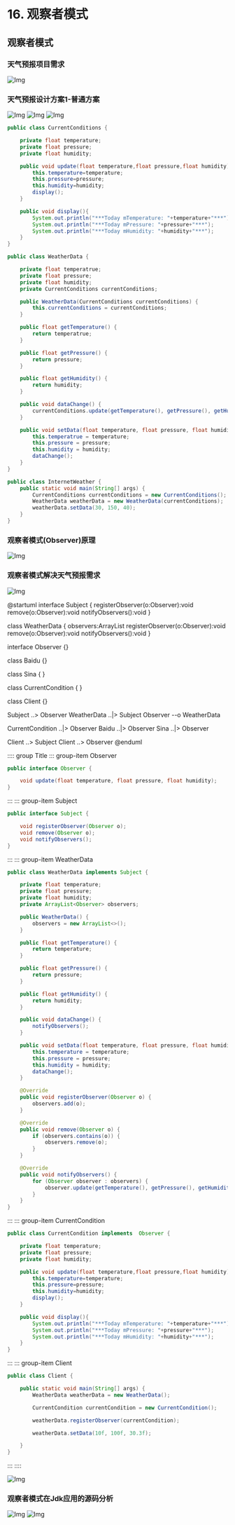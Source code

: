 # 16. 观察者模式

## 观察者模式

### 天气预报项目需求

![Img](https://xingqiu-tuchuang-1256524210.cos.ap-shanghai.myqcloud.com/8919/yank-note-picgo-img-20220731121719.png)

### 天气预报设计方案1-普通方案

![Img](https://xingqiu-tuchuang-1256524210.cos.ap-shanghai.myqcloud.com/8919/yank-note-picgo-img-20220731121807.png)
![Img](https://xingqiu-tuchuang-1256524210.cos.ap-shanghai.myqcloud.com/8919/yank-note-picgo-img-20220731121823.png)
![Img](https://xingqiu-tuchuang-1256524210.cos.ap-shanghai.myqcloud.com/8919/yank-note-picgo-img-20220731121828.png)

```java
public class CurrentConditions {

    private float temperature;
    private float pressure;
    private float humidity;

    public void update(float temperature,float pressure,float humidity){
        this.temperature=temperature;
        this.pressure=pressure;
        this.humidity=humidity;
        display();
    }

    public void display(){
        System.out.println("***Today mTemperature: "+temperature+"***");
        System.out.println("***Today mPressure: "+pressure+"***");
        System.out.println("***Today mHumidity: "+humidity+"***");
    }
}

public class WeatherData {

    private float temperatrue;
    private float pressure;
    private float humidity;
    private CurrentConditions currentConditions;

    public WeatherData(CurrentConditions currentConditions) {
        this.currentConditions = currentConditions;
    }

    public float getTemperature() {
        return temperatrue;
    }

    public float getPressure() {
        return pressure;
    }

    public float getHumidity() {
        return humidity;
    }

    public void dataChange() {
        currentConditions.update(getTemperature(), getPressure(), getHumidity());
    }

    public void setData(float temperature, float pressure, float humidity) {
        this.temperatrue = temperature;
        this.pressure = pressure;
        this.humidity = humidity;
        dataChange();
    }
}

public class InternetWeather {
    public static void main(String[] args) {
        CurrentConditions currentConditions = new CurrentConditions();
        WeatherData weatherData = new WeatherData(currentConditions);
        weatherData.setData(30, 150, 40);
    }
}
```

### 观察者模式(Observer)原理

![Img](https://xingqiu-tuchuang-1256524210.cos.ap-shanghai.myqcloud.com/8919/yank-note-picgo-img-20220731165251.png)

### 观察者模式解决天气预报需求

![Img](https://xingqiu-tuchuang-1256524210.cos.ap-shanghai.myqcloud.com/8919/yank-note-picgo-img-20220731170352.png)

@startuml
interface Subject {
    registerObserver(o:Observer):void
    remove(o:Observer):void
    notifyObservers():void
}

class WeatherData {
    observers:ArrayList
    registerObserver(o:Observer):void
    remove(o:Observer):void
    notifyObservers():void
}

interface Observer {}

class Baidu {}

class Sina {
}

class CurrentCondition {
}

class Client {}

Subject ..> Observer
WeatherData ..|> Subject
Observer --o WeatherData

CurrentCondition ..|> Observer
Baidu ..|> Observer
Sina ..|> Observer

Client ..> Subject
Client ..> Observer
@enduml

:::: group Title
::: group-item Observer
```java
public interface Observer {

    void update(float temperature, float pressure, float humidity);
}
```
:::
::: group-item Subject
```java
public interface Subject {

    void registerObserver(Observer o);
    void remove(Observer o);
    void notifyObservers();
}
```
:::
::: group-item WeatherData
```java
public class WeatherData implements Subject {

    private float temperature;
    private float pressure;
    private float humidity;
    private ArrayList<Observer> observers;

    public WeatherData() {
        observers = new ArrayList<>();
    }

    public float getTemperature() {
        return temperature;
    }

    public float getPressure() {
        return pressure;
    }

    public float getHumidity() {
        return humidity;
    }

    public void dataChange() {
        notifyObservers();
    }

    public void setData(float temperature, float pressure, float humidity) {
        this.temperature = temperature;
        this.pressure = pressure;
        this.humidity = humidity;
        dataChange();
    }

    @Override
    public void registerObserver(Observer o) {
        observers.add(o);
    }

    @Override
    public void remove(Observer o) {
        if (observers.contains(o)) {
            observers.remove(o);
        }
    }

    @Override
    public void notifyObservers() {
        for (Observer observer : observers) {
            observer.update(getTemperature(), getPressure(), getHumidity());
        }
    }
}
```
:::
::: group-item CurrentCondition
```java
public class CurrentCondition implements  Observer {

    private float temperature;
    private float pressure;
    private float humidity;

    public void update(float temperature,float pressure,float humidity){
        this.temperature=temperature;
        this.pressure=pressure;
        this.humidity=humidity;
        display();
    }

    public void display(){
        System.out.println("***Today mTemperature: "+temperature+"***");
        System.out.println("***Today mPressure: "+pressure+"***");
        System.out.println("***Today mHumidity: "+humidity+"***");
    }
}
```
:::
::: group-item Client
```java
public class Client {

    public static void main(String[] args) {
        WeatherData weatherData = new WeatherData();

        CurrentCondition currentCondition = new CurrentCondition();

        weatherData.registerObserver(currentCondition);

        weatherData.setData(10f, 100f, 30.3f);

    }
}
```
:::
::::

![Img](https://xingqiu-tuchuang-1256524210.cos.ap-shanghai.myqcloud.com/8919/yank-note-picgo-img-20220731175115.png)

### 观察者模式在Jdk应用的源码分析

![Img](https://xingqiu-tuchuang-1256524210.cos.ap-shanghai.myqcloud.com/8919/yank-note-picgo-img-20220731175129.png)
![Img](https://xingqiu-tuchuang-1256524210.cos.ap-shanghai.myqcloud.com/8919/yank-note-picgo-img-20220731175140.png)